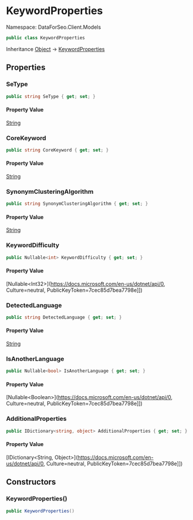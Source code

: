 # KeywordProperties

Namespace: DataForSeo.Client.Models

```csharp
public class KeywordProperties
```

Inheritance [Object](https://docs.microsoft.com/en-us/dotnet/api/Object) → [KeywordProperties](./KeywordProperties.md)

## Properties

### **SeType**

```csharp
public string SeType { get; set; }
```

#### Property Value

[String](https://docs.microsoft.com/en-us/dotnet/api/String)<br>

### **CoreKeyword**

```csharp
public string CoreKeyword { get; set; }
```

#### Property Value

[String](https://docs.microsoft.com/en-us/dotnet/api/String)<br>

### **SynonymClusteringAlgorithm**

```csharp
public string SynonymClusteringAlgorithm { get; set; }
```

#### Property Value

[String](https://docs.microsoft.com/en-us/dotnet/api/String)<br>

### **KeywordDifficulty**

```csharp
public Nullable<int> KeywordDifficulty { get; set; }
```

#### Property Value

[Nullable&lt;Int32&gt;](https://docs.microsoft.com/en-us/dotnet/api/0, Culture=neutral, PublicKeyToken=7cec85d7bea7798e]])<br>

### **DetectedLanguage**

```csharp
public string DetectedLanguage { get; set; }
```

#### Property Value

[String](https://docs.microsoft.com/en-us/dotnet/api/String)<br>

### **IsAnotherLanguage**

```csharp
public Nullable<bool> IsAnotherLanguage { get; set; }
```

#### Property Value

[Nullable&lt;Boolean&gt;](https://docs.microsoft.com/en-us/dotnet/api/0, Culture=neutral, PublicKeyToken=7cec85d7bea7798e]])<br>

### **AdditionalProperties**

```csharp
public IDictionary<string, object> AdditionalProperties { get; set; }
```

#### Property Value

[IDictionary&lt;String, Object&gt;](https://docs.microsoft.com/en-us/dotnet/api/0, Culture=neutral, PublicKeyToken=7cec85d7bea7798e]])<br>

## Constructors

### **KeywordProperties()**

```csharp
public KeywordProperties()
```

